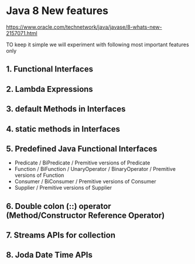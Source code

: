 # Java 8 New features

https://www.oracle.com/technetwork/java/javase/8-whats-new-2157071.html

TO keep it simple we will experiment with following most important features only

## 1. Functional Interfaces
## 2. Lambda Expressions
## 3. default Methods in Interfaces
## 4. static methods in Interfaces
## 5. Predefined Java Functional Interfaces
* Predicate / BiPredicate / Premitive versions of Predicate
* Function / BiFunction / UnaryOperator / BinaryOperator / Premitive versions of Function
* Consumer / BiConsumer / Premitive versions of Consumer
* Supplier / Premitive versions of Supplier
## 6. Double colon (::) operator (Method/Constructor Reference Operator)
## 7. Streams APIs for collection
## 8. Joda Date Time APIs


